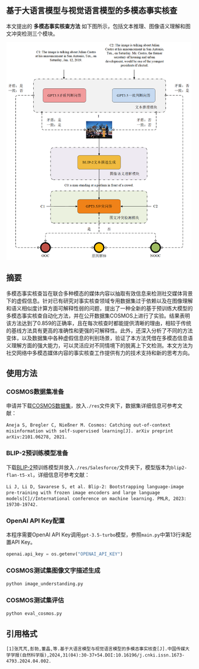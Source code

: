 ## 基于大语言模型与视觉语言模型的多模态事实核查

本文提出的 **多模态事实核查方法** 如下图所示，包括文本推理、图像语义理解和图文冲突检测三个模块。

<img src="res/workflow.png" width="500" height="auto" alt="本文方法工作流图">

## 摘要
多模态事实核查旨在联合多种模态的媒体内容以抽取有效信息来检测社交媒体背景下的虚假信息。针对已有研究对事实核查领域专用数据集过于依赖以及在图像理解和语义相似度计算方面可解释性弱的问题，提出了一种全新的基于预训练大模型的多模态事实核查自动化方法，并在公开数据集COSMOS上进行了实验。结果表明该方法达到了0.859的正确率，且在每次核查时都能提供清晰的理由，相较于传统的基线方法具有更高的准确性和更强的可解释性。此外，还深入分析了不同的方法变体，以及数据集中各种虚假信息的判别场景，验证了本方法凭借在多模态信息语义理解方面的强大能力，可以灵活应对不同情境下的脱离上下文检测。本文方法为社交网络中多模态媒体内容的事实核查工作提供有力的技术支持和新的思考方向。

## 使用方法

### COSMOS数据集准备
申请并下载[COSMOS数据集](https://github.com/detecting-cheapfakes/detecting-cheapfakes-code)，放入`./res`文件夹下，数据集详细信息可参考文献：

```
Aneja S, Bregler C, Nießner M. Cosmos: Catching out-of-context misinformation with self-supervised learning[J]. arXiv preprint arXiv:2101.06278, 2021.
```

### BLIP-2预训练模型准备
下载[BLIP-2](https://github.com/salesforce/LAVIS/tree/main/projects/blip2)预训练模型并放入`./res/Salesforce/`文件夹下，模型版本为`blip2-flan-t5-xl`，详细信息可参考文献：

```
Li J, Li D, Savarese S, et al. Blip-2: Bootstrapping language-image pre-training with frozen image encoders and large language models[C]//International conference on machine learning. PMLR, 2023: 19730-19742.
```

### OpenAI API Key配置
本程序需要OpenAI API Key调用`gpt-3.5-turbo`模型，参照`main.py`中第13行来配置API Key。
```python
openai.api_key = os.getenv("OPENAI_API_KEY")
```

### COSMOS测试集图像文字描述生成

```bash
python image_understanding.py
```

### COSMOS测试集评估

```bash
python eval_cosmos.py
```

## 引用格式
```
[1]张芃芃,彭勃,董晶,等.基于大语言模型与视觉语言模型的多模态事实核查[J].中国传媒大学学报(自然科学版),2024,31(04):30-37+54.DOI:10.16196/j.cnki.issn.1673-4793.2024.04.002.
```

